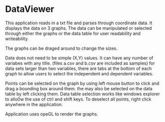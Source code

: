 # DataViewer
This application reads in a txt file and parses through coordinate data. It displays the data on 3 graphs.
The data can be manipulated or selected through either the graphs or the data table for user readability and writeability.

The graphs can be draged around to change the sizes.

Data does not need to be simple (X,Y) values. It can have any number of variabes with any title. (files a.csv and b.csv are included as samples)
for data sets larger than two variables, there are tabs at the bottom of each graph to allow users to select the independent and dependent variables.

Points can be selected on the graph by using left mouse button to click and drag a bounding box around them. the may also be selected on the 
data table by left clicking them. Data table selection works like windows explorer to allo0w the use of ctrl and shift keys.
To deselect all points, right click anywhere in the application.

Application uses opeGL to render the graphs.
